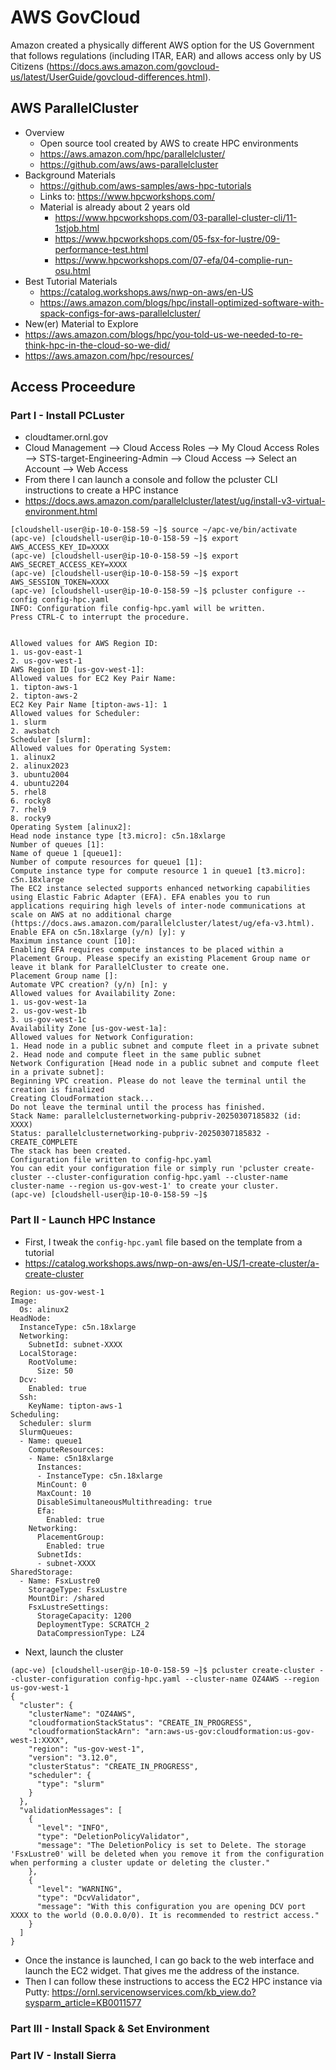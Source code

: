 # AWS GovCloud

Amazon created a physically different AWS option for the US Government that follows regulations (including ITAR, EAR) and allows access only by US Citizens (https://docs.aws.amazon.com/govcloud-us/latest/UserGuide/govcloud-differences.html).

## AWS ParallelCluster 
* Overview
  * Open source tool created by AWS to create HPC environments
  * https://aws.amazon.com/hpc/parallelcluster/
  * https://github.com/aws/aws-parallelcluster
* Background Materials
  * https://github.com/aws-samples/aws-hpc-tutorials
  * Links to: https://www.hpcworkshops.com/
  * Material is already about 2 years old
    * https://www.hpcworkshops.com/03-parallel-cluster-cli/11-1stjob.html
    * https://www.hpcworkshops.com/05-fsx-for-lustre/09-performance-test.html
    * https://www.hpcworkshops.com/07-efa/04-complie-run-osu.html
* Best Tutorial Materials
  * https://catalog.workshops.aws/nwp-on-aws/en-US
  * https://aws.amazon.com/blogs/hpc/install-optimized-software-with-spack-configs-for-aws-parallelcluster/
* New(er) Material to Explore
 *  https://aws.amazon.com/blogs/hpc/you-told-us-we-needed-to-re-think-hpc-in-the-cloud-so-we-did/
 *  https://aws.amazon.com/hpc/resources/


## Access Proceedure

### Part I - Install PCLuster
* cloudtamer.ornl.gov
* Cloud Management --> Cloud Access Roles --> My Cloud Access Roles --> STS-target-Engineering-Admin --> Cloud Access --> Select an Account --> Web Access
* From there I can launch a console and follow the pcluster CLI instructions to create a HPC instance
* https://docs.aws.amazon.com/parallelcluster/latest/ug/install-v3-virtual-environment.html

```
[cloudshell-user@ip-10-0-158-59 ~]$ source ~/apc-ve/bin/activate
(apc-ve) [cloudshell-user@ip-10-0-158-59 ~]$ export AWS_ACCESS_KEY_ID=XXXX
(apc-ve) [cloudshell-user@ip-10-0-158-59 ~]$ export AWS_SECRET_ACCESS_KEY=XXXX
(apc-ve) [cloudshell-user@ip-10-0-158-59 ~]$ export AWS_SESSION_TOKEN=XXXX
(apc-ve) [cloudshell-user@ip-10-0-158-59 ~]$ pcluster configure --config config-hpc.yaml
INFO: Configuration file config-hpc.yaml will be written.
Press CTRL-C to interrupt the procedure.


Allowed values for AWS Region ID:
1. us-gov-east-1
2. us-gov-west-1
AWS Region ID [us-gov-west-1]:  
Allowed values for EC2 Key Pair Name:
1. tipton-aws-1
2. tipton-aws-2
EC2 Key Pair Name [tipton-aws-1]: 1
Allowed values for Scheduler:
1. slurm
2. awsbatch
Scheduler [slurm]: 
Allowed values for Operating System:
1. alinux2
2. alinux2023
3. ubuntu2004
4. ubuntu2204
5. rhel8
6. rocky8
7. rhel9
8. rocky9
Operating System [alinux2]: 
Head node instance type [t3.micro]: c5n.18xlarge
Number of queues [1]: 
Name of queue 1 [queue1]: 
Number of compute resources for queue1 [1]: 
Compute instance type for compute resource 1 in queue1 [t3.micro]: c5n.18xlarge
The EC2 instance selected supports enhanced networking capabilities using Elastic Fabric Adapter (EFA). EFA enables you to run applications requiring high levels of inter-node communications at scale on AWS at no additional charge (https://docs.aws.amazon.com/parallelcluster/latest/ug/efa-v3.html).
Enable EFA on c5n.18xlarge (y/n) [y]: y
Maximum instance count [10]: 
Enabling EFA requires compute instances to be placed within a Placement Group. Please specify an existing Placement Group name or leave it blank for ParallelCluster to create one.
Placement Group name []: 
Automate VPC creation? (y/n) [n]: y
Allowed values for Availability Zone:
1. us-gov-west-1a
2. us-gov-west-1b
3. us-gov-west-1c
Availability Zone [us-gov-west-1a]: 
Allowed values for Network Configuration:
1. Head node in a public subnet and compute fleet in a private subnet
2. Head node and compute fleet in the same public subnet
Network Configuration [Head node in a public subnet and compute fleet in a private subnet]: 
Beginning VPC creation. Please do not leave the terminal until the creation is finalized
Creating CloudFormation stack...
Do not leave the terminal until the process has finished.
Stack Name: parallelclusternetworking-pubpriv-20250307185832 (id: XXXX)
Status: parallelclusternetworking-pubpriv-20250307185832 - CREATE_COMPLETE      
The stack has been created.
Configuration file written to config-hpc.yaml
You can edit your configuration file or simply run 'pcluster create-cluster --cluster-configuration config-hpc.yaml --cluster-name cluster-name --region us-gov-west-1' to create your cluster.
(apc-ve) [cloudshell-user@ip-10-0-158-59 ~]$
```

### Part II - Launch HPC Instance
* First, I tweak the `config-hpc.yaml` file based on the template from a tutorial
* https://catalog.workshops.aws/nwp-on-aws/en-US/1-create-cluster/a-create-cluster
```
Region: us-gov-west-1
Image:
  Os: alinux2
HeadNode:
  InstanceType: c5n.18xlarge
  Networking:
    SubnetId: subnet-XXXX
  LocalStorage:
    RootVolume:
      Size: 50
  Dcv:
    Enabled: true
  Ssh:
    KeyName: tipton-aws-1
Scheduling:
  Scheduler: slurm
  SlurmQueues:
  - Name: queue1
    ComputeResources:
    - Name: c5n18xlarge
      Instances:
      - InstanceType: c5n.18xlarge
      MinCount: 0
      MaxCount: 10
      DisableSimultaneousMultithreading: true
      Efa:
        Enabled: true
    Networking:
      PlacementGroup:
        Enabled: true
      SubnetIds:
      - subnet-XXXX
SharedStorage:
  - Name: FsxLustre0
    StorageType: FsxLustre
    MountDir: /shared
    FsxLustreSettings:
      StorageCapacity: 1200
      DeploymentType: SCRATCH_2
      DataCompressionType: LZ4
```

* Next, launch the cluster
```
(apc-ve) [cloudshell-user@ip-10-0-158-59 ~]$ pcluster create-cluster --cluster-configuration config-hpc.yaml --cluster-name OZ4AWS --region us-gov-west-1
{
  "cluster": {
    "clusterName": "OZ4AWS",
    "cloudformationStackStatus": "CREATE_IN_PROGRESS",
    "cloudformationStackArn": "arn:aws-us-gov:cloudformation:us-gov-west-1:XXXX",
    "region": "us-gov-west-1",
    "version": "3.12.0",
    "clusterStatus": "CREATE_IN_PROGRESS",
    "scheduler": {
      "type": "slurm"
    }
  },
  "validationMessages": [
    {
      "level": "INFO",
      "type": "DeletionPolicyValidator",
      "message": "The DeletionPolicy is set to Delete. The storage 'FsxLustre0' will be deleted when you remove it from the configuration when performing a cluster update or deleting the cluster."
    },
    {
      "level": "WARNING",
      "type": "DcvValidator",
      "message": "With this configuration you are opening DCV port XXXX to the world (0.0.0.0/0). It is recommended to restrict access."
    }
  ]
}
```
* Once the instance is launched, I can go back to the web interface and launch the EC2 widget.  That gives me the address of the instance.
* Then I can follow these instructions to access the EC2 HPC instance via Putty:  https://ornl.servicenowservices.com/kb_view.do?sysparm_article=KB0011577


### Part III - Install Spack & Set Environment

### Part IV - Install Sierra

